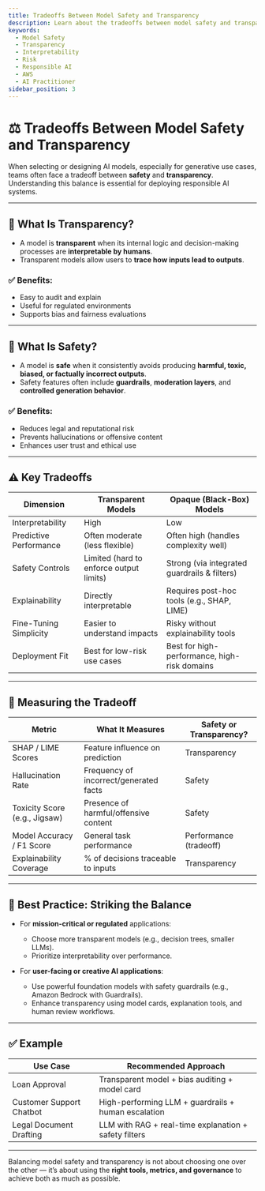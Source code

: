 ```yaml
---
title: Tradeoffs Between Model Safety and Transparency
description: Learn about the tradeoffs between model safety and transparency in AI systems, including interpretability and risk, for the AWS AI Practitioner exam.
keywords:
  - Model Safety
  - Transparency
  - Interpretability
  - Risk
  - Responsible AI
  - AWS
  - AI Practitioner
sidebar_position: 3
---
```


# ⚖️ Tradeoffs Between Model Safety and Transparency

When selecting or designing AI models, especially for generative use cases, teams often face a tradeoff between **safety** and **transparency**. Understanding this balance is essential for deploying responsible AI systems.

---

## 🧠 What Is Transparency?

- A model is **transparent** when its internal logic and decision-making processes are **interpretable by humans**.
- Transparent models allow users to **trace how inputs lead to outputs**.

### ✅ Benefits:
- Easy to audit and explain
- Useful for regulated environments
- Supports bias and fairness evaluations

---

## 🔐 What Is Safety?

- A model is **safe** when it consistently avoids producing **harmful, toxic, biased, or factually incorrect outputs**.
- Safety features often include **guardrails**, **moderation layers**, and **controlled generation behavior**.

### ✅ Benefits:
- Reduces legal and reputational risk
- Prevents hallucinations or offensive content
- Enhances user trust and ethical use

---

## ⚠️ Key Tradeoffs

| Dimension              | Transparent Models                      | Opaque (Black-Box) Models                    |
| ---------------------- | --------------------------------------- | -------------------------------------------- |
| Interpretability       | High                                    | Low                                          |
| Predictive Performance | Often moderate (less flexible)          | Often high (handles complexity well)         |
| Safety Controls        | Limited (hard to enforce output limits) | Strong (via integrated guardrails & filters) |
| Explainability         | Directly interpretable                  | Requires post-hoc tools (e.g., SHAP, LIME)   |
| Fine-Tuning Simplicity | Easier to understand impacts            | Risky without explainability tools           |
| Deployment Fit         | Best for low-risk use cases             | Best for high-performance, high-risk domains |

---

## 🧪 Measuring the Tradeoff

| Metric                        | What It Measures                       | Safety or Transparency? |
| ----------------------------- | -------------------------------------- | ----------------------- |
| SHAP / LIME Scores            | Feature influence on prediction        | Transparency            |
| Hallucination Rate            | Frequency of incorrect/generated facts | Safety                  |
| Toxicity Score (e.g., Jigsaw) | Presence of harmful/offensive content  | Safety                  |
| Model Accuracy / F1 Score     | General task performance               | Performance (tradeoff)  |
| Explainability Coverage       | % of decisions traceable to inputs     | Transparency            |

---

## 🎯 Best Practice: Striking the Balance

- For **mission-critical or regulated** applications:
  - Choose more transparent models (e.g., decision trees, smaller LLMs).
  - Prioritize interpretability over performance.

- For **user-facing or creative AI applications**:
  - Use powerful foundation models with safety guardrails (e.g., Amazon Bedrock with Guardrails).
  - Enhance transparency using model cards, explanation tools, and human review workflows.

---

## ✅ Example

| Use Case                 | Recommended Approach                                  |
| ------------------------ | ----------------------------------------------------- |
| Loan Approval            | Transparent model + bias auditing + model card        |
| Customer Support Chatbot | High-performing LLM + guardrails + human escalation   |
| Legal Document Drafting  | LLM with RAG + real-time explanation + safety filters |

---

Balancing model safety and transparency is not about choosing one over the other — it’s about using the **right tools, metrics, and governance** to achieve both as much as possible.
